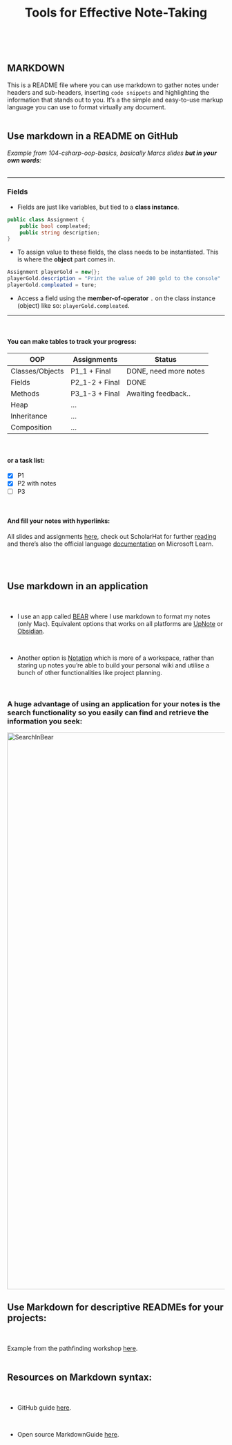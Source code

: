 <h1 align="center">Tools for Effective Note-Taking</h1>
<br/><br/><br/>

## MARKDOWN
This is a README file where you can use markdown to gather notes under headers and sub-headers, inserting `code snippets` and highlighting the information that stands out to you. It’s a the simple and easy-to-use markup language you can use to format virtually any document.
<br/><br/>

## Use markdown in a README on GitHub
*Example from 104-csharp-oop-basics, basically Marcs slides **but in your own words**:*
<br/><br/>
_______

### Fields

- Fields are just like variables, but tied to a **class instance**.

```cs
public class Assignment {
    public bool compleated;
    public string description;
}
```

- To assign value to these fields, the class needs to be instantiated. This is where the **object** part comes in.

```cs
Assignment playerGold = new{};
playerGold.description = "Print the value of 200 gold to the console"
playerGold.compleated = ture;
```

- Access a field using the **member-of-operator** `.` on the class instance (object) like so:  `playerGold.compleated`.

_______
<br/>

#### You can make tables to track your progress:
| OOP             | Assignments    | Status                |
|-----------------|----------------|-----------------------|
| Classes/Objects | P1_1 + Final   | DONE, need more notes |
| Fields          | P2_1-2 + Final | DONE                  |
| Methods         | P3_1-3 + Final | Awaiting feedback..   |
| Heap            | …              |                       |
| Inheritance     | …              |                       |
| Composition     | …              |                       |

<br/>

#### or a task list:

- [x] P1 
- [x] P2 with notes
- [ ] P3 

<br/>


#### And fill your notes with hyperlinks:

All slides and assignments [here](https://github.com/marczaku/104-csharp-oop-basics/tree/main), check out ScholarHat for further [reading](https://www.scholarhat.com/tutorial/csharp/csharp12-developer-roadmap) and there’s also the official language [documentation](https://learn.microsoft.com/en-us/dotnet/csharp/fundamentals/object-oriented/) on Microsoft Learn.

<br/><br/>

## Use markdown in an application
<br/>

- I use an app called [BEAR](https://bear.app) where I use markdown to format my notes (only Mac). Equivalent options that works on all platforms are [UpNote](https://getupnote.com) or [Obsidian](https://obsidian.md).
<br/>

- Another option is [Notation](https://www.notion.so) which is more of a workspace, rather than staring up notes you’re able to build your personal wiki and utilise a bunch of other functionalities like project planning.
<br/>

### A huge advantage of using an application for your notes is the **search functionality** so you easily can find and retrieve the information you seek:
<img width="1288" alt="SearchInBear" src="https://github.com/user-attachments/assets/a9cce5eb-ef40-43ba-9083-7099086ebfe3">
<br/>

## Use Markdown for descriptive READMEs for your projects:
<br/>

Example from the pathfinding workshop [here](https://github.com/forsbergsskola-se/gp23-Pathfinding-Mandel/blob/main/README.md).
<br/><br/>

## Resources on Markdown syntax:
<br/>

- GitHub guide [here](https://gist.github.com/nikhilnayyar002/7a35e653d3d590e317c829243e73b110nikhilnayyar002/7a35e653d3d590e317c829243e73b110%29).
<br/>

- Open source MarkdownGuide [here](https://www.markdownguide.orgnikhilnayyar002/7a35e653d3d590e317c829243e73b110%29%5D%28https://www.markdownguide.org%29).
<br/>




